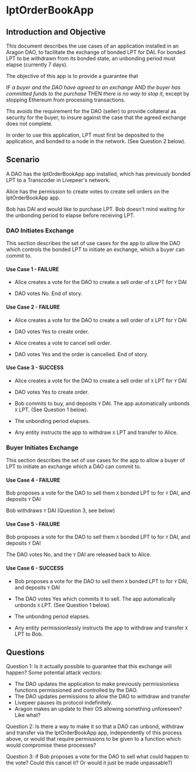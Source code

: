 # lptOrderBookApp

## Introduction and Objective

This document describes the use cases of an application installed in an Aragon DAO, to facilitate the exchange of bonded LPT for DAI. For bonded LPT to be withdrawn from its bonded state, an unbonding period must elapse (currently 7 days).

The objective of this app is to provide a guarantee that

IF _a buyer and the DAO have agreed to an exchange_
AND _the buyer has committed funds to the purchase_
THEN _there is no way to stop it_, except by stopping Ethereum from processing transactions.

Ths avoids the requirement for the DAO (seller) to provide collateral as security for the buyer, to insure against the case that the agreed exchange does not complete.

In order to use this application, LPT must first be deposited to the application, and bonded to a node in the network. (See Question 2 below).

## Scenario

A DAO has the lptOrderBookApp app installed, which has previously bonded LPT to a Transcoder in Livepeer's network.

Alice has the permission to create votes to create sell orders on the lptOrderBookApp app.

Bob has DAI and would like to purchase LPT. Bob doesn't mind waiting for the unbonding period to elapse before receiving LPT.

### DAO Initiates Exchange

This section describes the set of use cases for the app to allow the DAO which controls the bonded LPT to initiate an exchange, which a buyer can commit to.

#### Use Case 1 - FAILURE

- Alice creates a vote for the DAO to create a sell order of `X` LPT for `Y` DAI

- DAO votes No. End of story.

#### Use Case 2 - FAILURE

- Alice creates a vote for the DAO to create a sell order of `X` LPT for `Y` DAI

- DAO votes Yes to create order.

- Alice creates a vote to cancel sell order.

- DAO votes Yes and the order is cancelled. End of story.

#### Use Case 3 - SUCCESS

- Alice creates a vote for the DAO to create a sell order of `X` LPT for `Y` DAI

- DAO votes Yes to create order.

- Bob commits to buy, and deposits `Y` DAI. The app automatically unbonds `X` LPT. (See Question 1 below).

- The unbonding period elapses.

- Any entity instructs the app to withdraw `X` LPT and transfer to Alice.

### Buyer Initiates Exchange

This section describes the set of use cases for the app to allow a buyer of LPT to initiate an exchange which a DAO can commit to.

#### Use Case 4 - FAILURE

Bob proposes a vote for the DAO to sell them `X` bonded LPT to for `Y` DAI, and deposits `Y` DAI

Bob withdraws `Y` DAI (Question 3, see below)

#### Use Case 5 - FAILURE

Bob proposes a vote for the DAO to sell them `X` bonded LPT to for `Y` DAI, and deposits `Y` DAI

The DAO votes No, and the `Y` DAI are released back to Alice.

#### Use Case 6 - SUCCESS

- Bob proposes a vote for the DAO to sell them `X` bonded LPT to for `Y` DAI, and deposits `Y` DAI

- The DAO votes Yes which commits it to sell. The app automatically unbonds `X` LPT. (See Question 1 below).

- The unbonding period elapses.

- Any entity permissionlessly instructs the app to withdraw and transfer `X` LPT to Bob.

## Questions

Question 1: Is it actually possible to guarantee that this exchange will happen? Some potential attack vectors:

- The DAO updates the application to make previously permissionless functions permissioned and controlled by the DAO.
- The DAO updates permissions to allow the DAO to withdraw and transfer
- Livepeer pauses its protocol indefinitely.
- Aragon makes an update to their OS allowing something unforeseen? Like what?

Question 2: Is there a way to make it so that a DAO can unbond, withdraw and transfer via the lptOrderBookApp app, independently of this process above, or would that require permissions to be given to a function which would compromise these processes?

Question 3: if Bob proposes a vote for the DAO to sell what could happen to the vote? Could this cancel it? Or would it just be made unpassable?)
